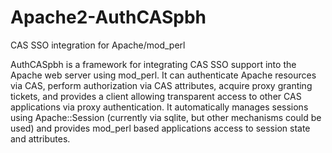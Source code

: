 # Apache2-AuthCASpbh
CAS SSO integration for Apache/mod_perl

AuthCASpbh is a framework for integrating CAS SSO support into the Apache web
server using mod_perl. It can authenticate Apache resources via CAS, perform
authorization via CAS attributes, acquire proxy granting tickets, and provides
a client allowing transparent access to other CAS applications via proxy
authentication. It automatically manages sessions using Apache::Session
(currently via sqlite, but other mechanisms could be used) and provides
mod_perl based applications access to session state and attributes.
